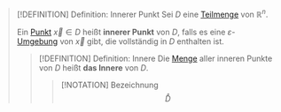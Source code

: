 >[!DEFINITION] Definition: Innerer Punkt
>Sei $D$ eine [Teilmenge](../../../../Mengenlehre/Teilmenge.md) von $\mathbb{R}^n$.
>
>Ein [Punkt](Reeller%20Spaltenvektor.md) $\vec{x}\in D$ heißt **innerer Punkt** von $D$, falls es eine $\varepsilon$-[Umgebung](Umgebung.md) von $\vec{x}$ gibt, die vollständig in $D$ enthalten ist.
>
>>[!DEFINITION] Definition: Innere
>>Die [Menge](../../../../Mengenlehre/Menge.md) aller inneren Punkte von $D$ heißt **das Innere** von $D$.
>>>[!NOTATION] Bezeichnung
>>>$$\mathring{D}$$